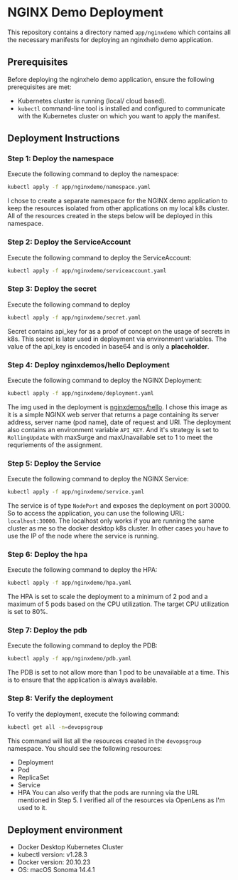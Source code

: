 # NGINX Demo Deployment

This repository contains a directory named `app/nginxdemo` which contains all the necessary manifests for deploying an nginxhelo demo application.

## Prerequisites
Before deploying the nginxhelo demo application, ensure the following prerequisites are met:
- Kubernetes cluster is running (local/ cloud based).
- `kubectl` command-line tool is installed and configured to communicate with the Kubernetes cluster on which you want to apply the manifest.

## Deployment Instructions

### Step 1: Deploy the namespace
Execute the following command to deploy the namespace:
```bash
kubectl apply -f app/nginxdemo/namespace.yaml
```

I chose to create a separate namespace for the NGINX demo application to keep the resources isolated from other applications on my local k8s cluster. All of the resources created in the steps below will be deployed in this namespace.

### Step 2: Deploy the ServiceAccount
Execute the following command to deploy the ServiceAccount:
```bash
kubectl apply -f app/nginxdemo/serviceaccount.yaml
```

### Step 3: Deploy the secret
Execute the following command to deploy
```bash
kubectl apply -f app/nginxdemo/secret.yaml
```

Secret contains api_key for as a proof of concept on the usage of secrets in k8s. This secret is later used in deployment via environment variables. The value of the api_key is encoded in base64 and is only a **placeholder**.

### Step 4: Deploy nginxdemos/hello Deployment
Execute the following command to deploy the NGINX Deployment:
```bash
kubectl apply -f app/nginxdemo/deployment.yaml
```

The img used in the deployment is [nginxdemos/hello](https://hub.docker.com/r/nginxdemos/hello). I chose this image as it is a simple NGINX web server that returns a page containing its server address, server name (pod name), date of request and URI. The deployment also contains an environment variable `API_KEY`. And it's strategy is set to `RollingUpdate` with maxSurge and maxUnavailable set to 1 to meet the requriements of the assignment.

### Step 5: Deploy the Service
Execute the following command to deploy the NGINX Service:
```bash
kubectl apply -f app/nginxdemo/service.yaml
```

The service is of type `NodePort` and exposes the deployment on port 30000. So to access the application, you can use the following URL: `localhost:30000`. The localhost only works if you are running the same cluster as me so the docker desktop k8s cluster. In other cases you have to use the IP of the node where the service is running.

### Step 6: Deploy the hpa
Execute the following command to deploy the HPA:
```bash
kubectl apply -f app/nginxdemo/hpa.yaml
```

The HPA is set to scale the deployment to a minimum of 2 pod and a maximum of 5 pods based on the CPU utilization. The target CPU utilization is set to 80%.

### Step 7: Deploy the pdb
Execute the following command to deploy the PDB:
```bash
kubectl apply -f app/nginxdemo/pdb.yaml
```

The PDB is set to not allow more than 1 pod to be unavailable at a time. This is to ensure that the application is always available.

### Step 8: Verify the deployment
To verify the deployment, execute the following command:
```bash
kubectl get all -n=devopsgroup
```

This command will list all the resources created in the `devopsgroup` namespace. You should see the following resources:
- Deployment
- Pod
- ReplicaSet
- Service
- HPA
You can also verify that the pods are running via the URL mentioned in Step 5. I verified all of the resources via OpenLens as I'm used to it.

## Deployment environment
- Docker Desktop Kubernetes Cluster
- kubectl version: v1.28.3
- Docker version: 20.10.23
- OS: macOS Sonoma 14.4.1
